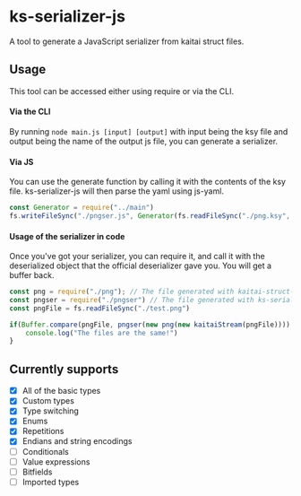 # ks-serializer-js
A tool to generate a JavaScript serializer from kaitai struct files.
## Usage
This tool can be accessed either using require or via the CLI.  
#### Via the CLI
By running `node main.js [input] [output]` with input being the ksy file and output being the name of the output js file, you can generate a serializer.
#### Via JS
You can use the generate function by calling it with the contents of the ksy file. ks-serializer-js will then parse the yaml using js-yaml.  
```js
const Generator = require("../main")
fs.writeFileSync("./pngser.js", Generator(fs.readFileSync("./png.ksy", "utf8")))
```
#### Usage of the serializer in code
Once you've got your serializer, you can require it, and call it with the deserialized object that the official deserializer gave you. You will get a buffer back.
```js
const png = require("./png"); // The file generated with kaitai-struct-compiler
const pngser = require("./pngser") // The file generated with ks-serializer-js
const pngFile = fs.readFileSync("./test.png")

if(Buffer.compare(pngFile, pngser(new png(new kaitaiStream(pngFile)))) == 0) {
    console.log("The files are the same!")
}
```
## Currently supports
- [x] All of the basic types
- [x] Custom types
- [x] Type switching
- [x] Enums
- [x] Repetitions
- [x] Endians and string encodings
- [ ] Conditionals
- [ ] Value expressions
- [ ] Bitfields
- [ ] Imported types
